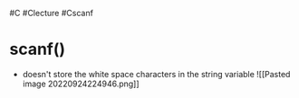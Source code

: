 #C #Clecture #Cscanf 
# scanf()
- doesn't store the white space characters in the string variable
![[Pasted image 20220924224946.png]]